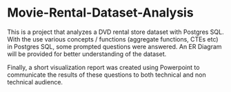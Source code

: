# Movie-Rental-Dataset-Analysis
This is a project that analyzes a DVD rental store dataset with Postgres SQL. With the use various concepts / functions  (aggregate functions, CTEs etc) in Postgres SQL, some prompted questions were answered. An ER Diagram will be provided for better understanding of the dataset.

Finally, a short visualization report was created using Powerpoint to communicate the results of these questions to both technical and non technical audience.
